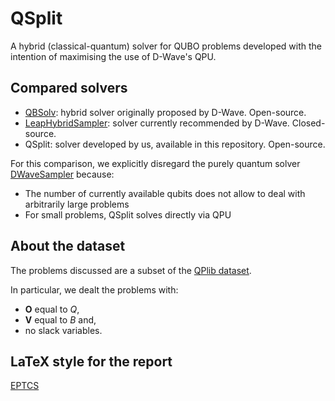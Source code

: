 # QSplit

A hybrid (classical-quantum) solver for QUBO problems developed with the intention of maximising the use of D-Wave's QPU.

## Compared solvers

- [QBSolv](https://github.com/dwavesystems/qbsolv): hybrid solver originally proposed by D-Wave. Open-source.
- [LeapHybridSampler](https://docs.dwavesys.com/docs/latest/doc_leap_hybrid.html): solver currently recommended by D-Wave. Closed-source.
- QSplit: solver developed by us, available in this repository. Open-source.

For this comparison, we explicitly disregard the purely quantum solver [DWaveSampler](https://docs.dwavesys.com/docs/latest/handbook_qpu.html) because:

- The number of currently available qubits does not allow to deal with arbitrarily large problems
- For small problems, QSplit solves directly via QPU

## About the dataset

The problems discussed are a subset of the [QPlib dataset](https://qplib.zib.de/doc.html).

In particular, we dealt the problems with:

- **O** equal to *Q*,
- **V** equal to *B* and,
- no slack variables.

## LaTeX style for the report

[EPTCS](https://github.com/EPTCS/style)
